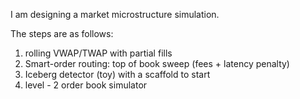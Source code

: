 I am designing a market microstructure simulation. 

The steps are as follows: 
1) rolling VWAP/TWAP with partial fills
2) Smart-order routing: top of book sweep (fees + latency penalty)
3) Iceberg detector (toy) with a scaffold to start
4) level - 2 order book simulator

   
